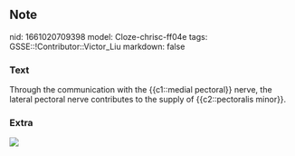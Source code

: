 ## Note
nid: 1661020709398
model: Cloze-chrisc-ff04e
tags: GSSE::!Contributor::Victor_Liu
markdown: false

### Text
Through the communication with the {{c1::medial pectoral}} nerve, the lateral pectoral nerve contributes to the supply of {{c2::pectoralis minor}}.

### Extra
<img src="paste-139f694abd28e06c6348860398f29ed135ad6a75.jpg">

